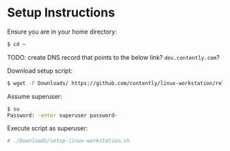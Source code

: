 # Setup Instructions

Ensure you are in your home directory:
```bash
$ cd ~
```
TODO: create DNS record that points to the below link? `dev.contently.com`? 

Download setup script:
```bash
$ wget -P Downloads/ https://github.com/contently/linux-workstation/releases/latest/download/setup-linux-workstation.sh
```

Assume superuser:
```bash
$ su
Password: -enter superuser password-
```

Execute script as superuser:
```bash
# ./Downloads/setup-linux-workstation.sh
```
